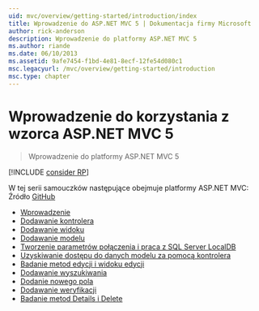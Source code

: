 ```yaml
---
uid: mvc/overview/getting-started/introduction/index
title: Wprowadzenie do ASP.NET MVC 5 | Dokumentacja firmy Microsoft
author: rick-anderson
description: Wprowadzenie do platformy ASP.NET MVC 5
ms.author: riande
ms.date: 06/10/2013
ms.assetid: 9afe7454-f1bd-4e81-8ecf-12fe54d080c1
msc.legacyurl: /mvc/overview/getting-started/introduction
msc.type: chapter
---
```

<a name="getting-started-with-aspnet-mvc-5"></a>Wprowadzenie do korzystania z wzorca ASP.NET MVC 5
====================
> Wprowadzenie do platformy ASP.NET MVC 5

[!INCLUDE [consider RP](../../../../includes/razor.md)]

W tej serii samouczków następujące obejmuje platformy ASP.NET MVC: Źródło [GitHub](https://github.com/aspnet/AspNetDocs/tree/master/aspnet/mvc/overview/getting-started/introduction/sample/MvcMovie/MvcMovie)

- [Wprowadzenie](getting-started.md)
- [Dodawanie kontrolera](adding-a-controller.md)
- [Dodawanie widoku](adding-a-view.md)
- [Dodawanie modelu](adding-a-model.md)
- [Tworzenie parametrów połączenia i praca z SQL Server LocalDB](creating-a-connection-string.md)
- [Uzyskiwanie dostępu do danych modelu za pomocą kontrolera](accessing-your-models-data-from-a-controller.md)
- [Badanie metod edycji i widoku edycji](examining-the-edit-methods-and-edit-view.md)
- [Dodawanie wyszukiwania](adding-search.md)
- [Dodanie nowego pola](adding-a-new-field.md)
- [Dodawanie weryfikacji](adding-validation.md)
- [Badanie metod Details i Delete](examining-the-details-and-delete-methods.md)
